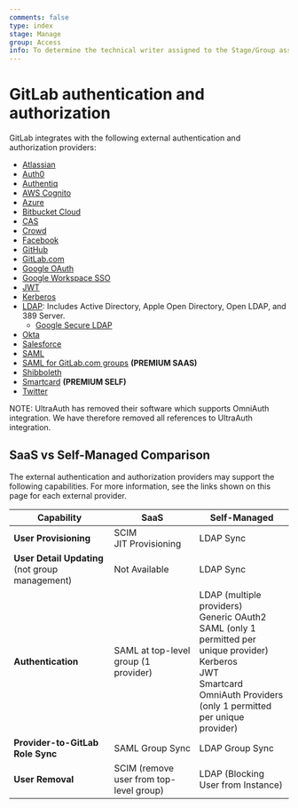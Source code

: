 ```yaml
---
comments: false
type: index
stage: Manage
group: Access
info: To determine the technical writer assigned to the Stage/Group associated with this page, see https://about.gitlab.com/handbook/engineering/ux/technical-writing/#assignments
---
```


# GitLab authentication and authorization

GitLab integrates with the following external authentication and authorization
providers:

- [Atlassian](atlassian.md)
- [Auth0](../../integration/auth0.md)
- [Authentiq](authentiq.md)
- [AWS Cognito](cognito.md)
- [Azure](../../integration/azure.md)
- [Bitbucket Cloud](../../integration/bitbucket.md)
- [CAS](../../integration/cas.md)
- [Crowd](crowd.md)
- [Facebook](../../integration/facebook.md)
- [GitHub](../../integration/github.md)
- [GitLab.com](../../integration/gitlab.md)
- [Google OAuth](../../integration/google.md)
- [Google Workspace SSO](../../integration/google_workspace_saml.md)
- [JWT](jwt.md)
- [Kerberos](../../integration/kerberos.md)
- [LDAP](ldap/index.md): Includes Active Directory, Apple Open Directory, Open LDAP,
  and 389 Server.
  - [Google Secure LDAP](ldap/google_secure_ldap.md)
- [Okta](okta.md)
- [Salesforce](../../integration/salesforce.md)
- [SAML](../../integration/saml.md)
- [SAML for GitLab.com groups](../../user/group/saml_sso/index.md) **(PREMIUM SAAS)**
- [Shibboleth](../../integration/shibboleth.md)
- [Smartcard](smartcard.md) **(PREMIUM SELF)**
- [Twitter](../../integration/twitter.md)

NOTE:
UltraAuth has removed their software which supports OmniAuth integration. We have therefore removed all references to UltraAuth integration.

## SaaS vs Self-Managed Comparison

The external authentication and authorization providers may support the following capabilities.
For more information, see the links shown on this page for each external provider.

| Capability                                      | SaaS                                    | Self-Managed                       |
|-------------------------------------------------|-----------------------------------------|------------------------------------|
| **User Provisioning**                           | SCIM<br>JIT Provisioning                | LDAP Sync                          |
| **User Detail Updating** (not group management) | Not Available                           | LDAP Sync                          |
| **Authentication**                              | SAML at top-level group (1 provider)    | LDAP (multiple providers)<br>Generic OAuth2<br>SAML (only 1 permitted per unique provider)<br>Kerberos<br>JWT<br>Smartcard<br>OmniAuth Providers (only 1 permitted per unique provider) |
| **Provider-to-GitLab Role Sync**                | SAML Group Sync                         | LDAP Group Sync                    |
| **User Removal**                                | SCIM (remove user from top-level group) | LDAP (Blocking User from Instance) |
